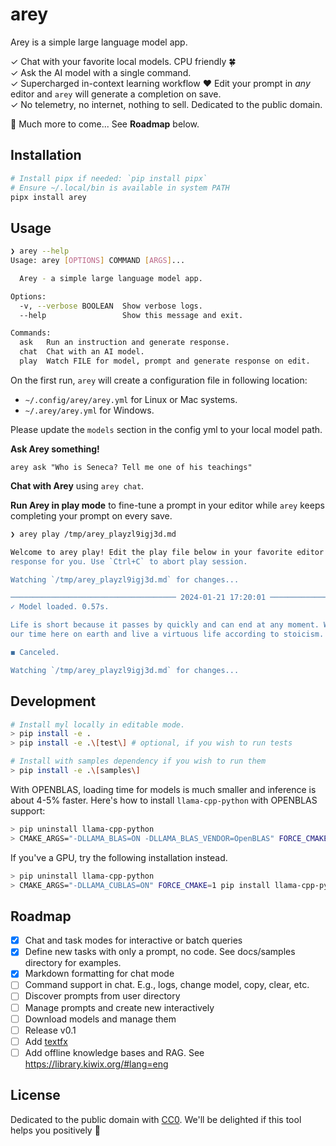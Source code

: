 # arey

Arey is a simple large language model app.

✓ Chat with your favorite local models. CPU friendly 🍀  
✓ Ask the AI model with a single command.  
✓ Supercharged in-context learning workflow ❤️ Edit your prompt in _any_ editor
and `arey` will generate a completion on save.  
✓ No telemetry, no internet, nothing to sell. Dedicated to the public domain.  

🚧 Much more to come... See **Roadmap** below.

## Installation

```sh
# Install pipx if needed: `pip install pipx`
# Ensure ~/.local/bin is available in system PATH
pipx install arey
```

## Usage

```sh
❯ arey --help
Usage: arey [OPTIONS] COMMAND [ARGS]...

  Arey - a simple large language model app.

Options:
  -v, --verbose BOOLEAN  Show verbose logs.
  --help                 Show this message and exit.

Commands:
  ask   Run an instruction and generate response.
  chat  Chat with an AI model.
  play  Watch FILE for model, prompt and generate response on edit.
```

On the first run, `arey` will create a configuration file in following location:

- `~/.config/arey/arey.yml` for Linux or Mac systems.
- `~/.arey/arey.yml` for Windows.

Please update the `models` section in the config yml to your local model path.

**Ask Arey something!**

`arey ask "Who is Seneca? Tell me one of his teachings"`

**Chat with Arey** using `arey chat`.

**Run Arey in play mode** to fine-tune a prompt in your editor while `arey` keeps
completing your prompt on every save.

```sh
❯ arey play /tmp/arey_playzl9igj3d.md

Welcome to arey play! Edit the play file below in your favorite editor and I'll generate a
response for you. Use `Ctrl+C` to abort play session.

Watching `/tmp/arey_playzl9igj3d.md` for changes...

───────────────────────────────────── 2024-01-21 17:20:01 ──────────────────────────────────────
✓ Model loaded. 0.57s.

Life is short because it passes by quickly and can end at any moment. We should make the most of
our time here on earth and live a virtuous life according to stoicism.

◼ Canceled.

Watching `/tmp/arey_playzl9igj3d.md` for changes...
```

## Development

```sh
# Install myl locally in editable mode.
> pip install -e .
> pip install -e .\[test\] # optional, if you wish to run tests

# Install with samples dependency if you wish to run them
> pip install -e .\[samples\]
```

With OPENBLAS, loading time for models is much smaller and inference is about
4-5% faster. Here's how to install `llama-cpp-python` with OPENBLAS support:

```sh
> pip uninstall llama-cpp-python
> CMAKE_ARGS="-DLLAMA_BLAS=ON -DLLAMA_BLAS_VENDOR=OpenBLAS" FORCE_CMAKE=1 pip install llama-cpp-python --force-reinstall --upgrade --verbose
```

If you've a GPU, try the following installation instead.

```sh
> pip uninstall llama-cpp-python
> CMAKE_ARGS="-DLLAMA_CUBLAS=ON" FORCE_CMAKE=1 pip install llama-cpp-python --force-reinstall --upgrade --verbose
```

## Roadmap

- [x] Chat and task modes for interactive or batch queries
- [x] Define new tasks with only a prompt, no code. See docs/samples directory
      for examples.
- [x] Markdown formatting for chat mode
- [ ] Command support in chat. E.g., logs, change model, copy, clear, etc.
- [ ] Discover prompts from user directory
- [ ] Manage prompts and create new interactively
- [ ] Download models and manage them
- [ ] Release v0.1
- [ ] Add [textfx](https://github.com/google/generative-ai-docs/tree/main/demos/palm/web/textfx)
- [ ] Add offline knowledge bases and RAG. See
      <https://library.kiwix.org/#lang=eng>

## License

Dedicated to the public domain with [CC0][].
We'll be delighted if this tool helps you positively 💖

[CC0]: https://creativecommons.org/publicdomain/zero/1.0/
